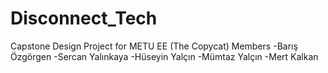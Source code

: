# Disconnect_Tech
Capstone Design Project for METU EE (The Copycat)
Members
-Barış Özgörgen
-Sercan Yalınkaya
-Hüseyin Yalçın
-Mümtaz Yalçın
-Mert Kalkan
